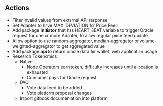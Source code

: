 ## Actions

- Filter Invalid values from external API response
- Set Adapter to have MAX_DEVIATION for Price Feed
- Add package **Initiator** that has HEART_BEAT variable to trigger Oracle request for one or more Adapter, to allow regular price feed update
- Allow option to use random-aggregator, median-aggregator or volume-weighted-aggregator to get aggregated value
- Add package **api** to return oracle data for wallet, web application usage
- Research Tokenomics
  - Native
    - Node Operators earn token, difficulty increases until allocation is exhausted
    - Consumer pays for Oracle request
  - DAO
    - Vote data feed to be added
    - Vote platform proposal changes
  - Import gitbook documentation into platform